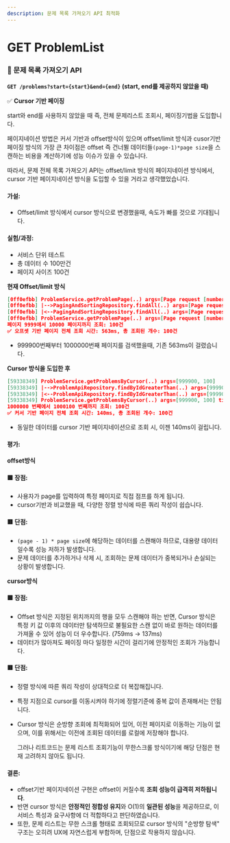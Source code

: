 ```yaml
---
description: 문제 목록 가져오기 API 최적화
---
```


# GET ProblemList

### 📘 문제 목록 가져오기 API

**`GET /problems?start={start}&end={end}` (start, end를 제공하지 않았을 때)**

✅ **Cursor 기반 페이징**

start와 end를 사용하지 않았을 때 즉, 전체 문제리스트 조회시, 페이징기법을 도입합니다.

페이지네이션 방법은 커서 기반과 offset방식이 있으며 offset/limit 방식과 cusor기반 페이징 방식의 가장 큰 차이점은 offset 즉 건너뛸 데이터들`(page-1)*page size`을 스캔하는 비용을 계산하기에 성능 이슈가 있을 수 있습니다.

따라서, 문제 전체 목록 가져오기 API는 offset/limit 방식의 페이지네이션 방식에서, cursor 기반 페이지네이션 방식을 도입할 수 있을 거라고 생각했었습니다.

#### 가설:

* Offset/limit 방식에서 cursor 방식으로 변경했을때, 속도가 빠를 것으로 기대됩니다.

#### 실험/과정:

* 서비스 단위 테스트
* 총 데이터 수 100만건
* 페이지 사이즈 100건



**현재 Offset/limit 방식**

```json
[0ff0efbb] ProblemService.getProblemPage(..) args=[Page request [number: 9999, size 100, sort: UNSORTED]]
[0ff0efbb] |-->PagingAndSortingRepository.findAll(..) args=[Page request [number: 9999, size 100, sort: UNSORTED]]
[0ff0efbb] |<--PagingAndSortingRepository.findAll(..) args=[Page request [number: 9999, size 100, sort: UNSORTED]] time=555ms
[0ff0efbb] ProblemService.getProblemPage(..) args=[Page request [number: 9999, size 100, sort: UNSORTED]] time=560ms
페이지 9999에서 10000 페이지까지 조회: 100건
✅ 오프셋 기반 페이지 전체 조회 시간: 563ms, 총 조회된 개수: 100건

```

* 999900번째부터 1000000번째 페이지를 검색했을때, 기존 563ms이 걸렸습니다.



**Cursor 방식을 도입한 후**

```json
[59338349] ProblemService.getProblemsByCursor(..) args=[999900, 100]
[59338349] |-->ProblemApiRepository.findByIdGreaterThan(..) args=[999900, Page request [number: 0, size 100, sort: id: ASC]]
[59338349] |<--ProblemApiRepository.findByIdGreaterThan(..) args=[999900, Page request [number: 0, size 100, sort: id: ASC]] time=135ms
[59338349] ProblemService.getProblemsByCursor(..) args=[999900, 100] time=137ms
1000000 번째에서 1000100 번째까지 조회: 100건
✅ 커서 기반 페이지 전체 조회 시간: 140ms, 총 조회된 개수: 100건
```

* 동일한 데이터를 cursor 기반 페이지네이션으로 조회 시, 이젠 140ms이 걸립니다.

#### 평가:

**offset방식**

#### 🟩 장점:

* 사용자가 page를 입력하여 특정 페이지로 직접 점프를 하게 됩니다.
* cursor기반과 비교했을 때, 다양한 정렬 방식에 따른 쿼리 작성이 쉽습니다.

#### 🟥 단점:

* `(page - 1) * page size`에 해당하는 데이터를 스캔해야 하므로, 대용량 데이터일수록 성능 저하가 발생합니다.
* 문제 데이터를 추가하거나 삭제 시, 조회하는 문제 데이터가 중복되거나 손실되는 상황이 발생합니다.



**cursor방식**

#### 🟩 장점:

* Offset 방식은 지정된 위치까지의 행을 모두 스캔해야 하는 반면, Cursor 방식은 특정 키 값 이후의 데이터만 탐색하므로 불필요한 스캔 없이 바로 원하는 데이터를 가져올 수 있어 성능이 더 우수합니다. (759ms → 137ms)
* 데이터가 많아져도 페이징 마다 일정한 시간이 걸리기에 안정적인 조회가 가능합니다.

#### 🟥 단점:

* 정렬 방식에 따른 쿼리 작성이 상대적으로 더 복잡해집니다.
* 특정 지점으로 cursor를 이동시켜야 하기에 정렬기준에 중복 값이 존재해서는 안됩니다.
*   Cursor 방식은 순방향 조회에 최적화되어 있어, 이전 페이지로 이동하는 기능이 없으며, 이를 위해서는 이전에 조회된 데이터를 로컬에 저장해야 합니다.

    그러나 리트코드는 문제 리스트 조회기능이 무한스크롤 방식이기에 해당 단점은 현재 고려하지 않아도 됩니다.

#### 결론:

* offset기반 페이지네이션 구현은 offset이 커질수록 **조회 성능이 급격히 저하됩니다**.
* 반면 cursor 방식은 **안정적인 정합성 유지**와 O(1)의 **일관된 성능**을 제공하므로, 이 서비스 특성과 요구사항에 더 적합하다고 판단하였습니다.
* 또한, 문제 리스트는 무한 스크롤 형태로 조회되므로 cursor 방식의 "순방향 탐색" 구조는 오히려 UX에 자연스럽게 부합하며, 단점으로 작용하지 않습니다.

